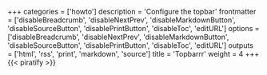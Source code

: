 +++
categories = ['howto']
description = 'Configure the topbar'
frontmatter = ['disableBreadcrumb', 'disableNextPrev', 'disableMarkdownButton', 'disableSourceButton', 'disablePrintButton', 'disableToc', 'editURL']
options = ['disableBreadcrumb', 'disableNextPrev', 'disableMarkdownButton', 'disableSourceButton', 'disablePrintButton', 'disableToc', 'editURL']
outputs = ['html', 'rss', 'print', 'markdown', 'source']
title = 'Topbarrr'
weight = 4
+++
{{< piratify >}}